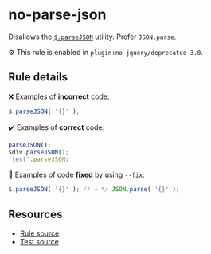 # no-parse-json

Disallows the [`$.parseJSON`](https://api.jquery.com/jQuery.parseJSON/) utility. Prefer `JSON.parse`.

⚙️ This rule is enabled in `plugin:no-jquery/deprecated-3.0`.

## Rule details

❌ Examples of **incorrect** code:
```js
$.parseJSON( '{}' );
```

✔️ Examples of **correct** code:
```js
parseJSON();
$div.parseJSON();
'test'.parseJSON;
```

🔧 Examples of code **fixed** by using  `--fix`:
```js
$.parseJSON( '{}' ); /* → */ JSON.parse( '{}' );
```

## Resources

* [Rule source](/src/rules/no-parse-json.js)
* [Test source](/src/tests/no-parse-json.js)
